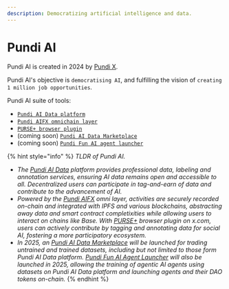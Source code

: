 ```yaml
---
description: Democratizing artificial intelligence and data.
---
```


# Pundi AI

Pundi AI is created in 2024 by [Pundi X](https://www.pundix.com).

Pundi AI's objective is `democratising AI`, and fulfilling the vision of `creating 1 million job opportunities`.

Pundi AI suite of tools:

* [`Pundi AI Data platform`](pundiai/pundi-aidata/)
* [`Pundi AIFX omnichain layer`](pundiai/pundi-aifx/)
* [`PURSE+ browser plugin`](pundiai/purse-docs/)
* (coming soon) [`Pundi AI Data Marketplace`](pundiai/pundi-ai-data-marketplace-soon.md)
* (coming soon) [`Pundi Fun AI agent launcher`](pundiai/pundi-fun-ai-agent-launcher-proposal/)



{% hint style="info" %}
_TLDR of Pundi AI._



* _The_ [_Pundi AI Data_](pundiai/pundi-aidata/) _platform provides professional data, labeling and annotation services, ensuring AI data remains open and accessible to all. Decentralized users can participate in tag-and-earn of data and contribute to the advancement of AI._
* _Powered by the_ [_Pundi AIFX_](pundiai/pundi-aifx/) _omni layer, activities are securely recorded on-chain and integrated with IPFS and various blockchains, abstracting away data and smart contract completixities while allowing users to interact on chains like Base. With_ [_PURSE+_](pundiai/purse-docs/) _browser plugin on x.com, users can actively contribute by tagging and annotating data for social AI, fostering a more participatory ecosystem._
* _In 2025, an_ [_Pundi AI Data Marketplace_](pundiai/pundi-ai-data-marketplace-soon.md) _will be launched for trading untrained and trained datasets, including but not limited to those form Pundi AI Data platform._ [_Pundi Fun AI Agent Launcher_](pundiai/pundi-fun-ai-agent-launcher-proposal/) _will also be launched in 2025, allowing the training of agentic AI agents using datasets on Pundi AI Data platform and launching agents and their DAO tokens on-chain._
{% endhint %}



